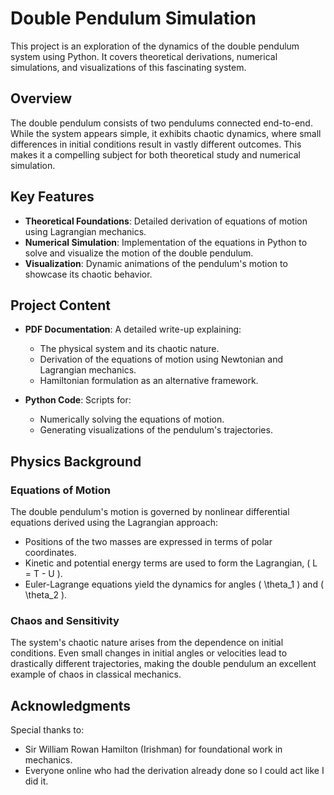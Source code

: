 # Double Pendulum Simulation

This project is an exploration of the dynamics of the double pendulum system using Python. It covers theoretical derivations, numerical simulations, and visualizations of this fascinating system.

## Overview

The double pendulum consists of two pendulums connected end-to-end. While the system appears simple, it exhibits chaotic dynamics, where small differences in initial conditions result in vastly different outcomes. This makes it a compelling subject for both theoretical study and numerical simulation.

## Key Features

- **Theoretical Foundations**: Detailed derivation of equations of motion using Lagrangian mechanics.
- **Numerical Simulation**: Implementation of the equations in Python to solve and visualize the motion of the double pendulum.
- **Visualization**: Dynamic animations of the pendulum's motion to showcase its chaotic behavior.

## Project Content

- **PDF Documentation**: A detailed write-up explaining:
  - The physical system and its chaotic nature.
  - Derivation of the equations of motion using Newtonian and Lagrangian mechanics.
  - Hamiltonian formulation as an alternative framework.

- **Python Code**: Scripts for:
  - Numerically solving the equations of motion.
  - Generating visualizations of the pendulum's trajectories.

## Physics Background

### Equations of Motion

The double pendulum's motion is governed by nonlinear differential equations derived using the Lagrangian approach:
- Positions of the two masses are expressed in terms of polar coordinates.
- Kinetic and potential energy terms are used to form the Lagrangian, \( L = T - U \).
- Euler-Lagrange equations yield the dynamics for angles \( \theta_1 \) and \( \theta_2 \).

### Chaos and Sensitivity

The system's chaotic nature arises from the dependence on initial conditions. Even small changes in initial angles or velocities lead to drastically different trajectories, making the double pendulum an excellent example of chaos in classical mechanics.


## Acknowledgments

Special thanks to:

- Sir William Rowan Hamilton (Irishman) for foundational work in mechanics.
- Everyone online who had the derivation already done so I could act like I did it.
